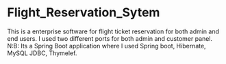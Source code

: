 # Flight_Reservation_Sytem
This is a enterprise software for flight ticket reservation for both admin and end users.
I used two different ports for both admin and customer panel.
N:B: Its a Spring Boot application where I used Spring boot, Hibernate, MySQL JDBC, Thymelef.
